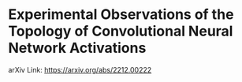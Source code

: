 # Experimental Observations of the Topology of Convolutional Neural Network Activations


arXiv Link: https://arxiv.org/abs/2212.00222
